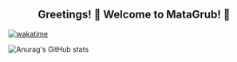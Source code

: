 <h2>
<div align="center">Greetings! 👋 Welcome to MataGrub! 🌌</div>
</h2>

[![wakatime](https://wakatime.com/badge/user/585950c0-041e-49fd-8fc9-9b2236a94f87.svg)](https://wakatime.com/@585950c0-041e-49fd-8fc9-9b2236a94f87)

![Anurag's GitHub stats](https://github-readme-stats.vercel.app/api?itsmarcotime=anuraghazra&show_icons=true&theme=dark)

<!--
**itsmarcotime/itsmarcotime** is a ✨ _special_ ✨ repository because its `README.md` (this file) appears on your GitHub profile.

Here are some ideas to get you started:

- 🔭 I’m currently working on ...
- 🌱 I’m currently learning ...
- 👯 I’m looking to collaborate on ...
- 🤔 I’m looking for help with ...
- 💬 Ask me about ...
- 📫 How to reach me: ...
- 😄 Life goal: becoming an all knowing shu'ulathoi.
- ⚡ Fun fact: ...
-->
